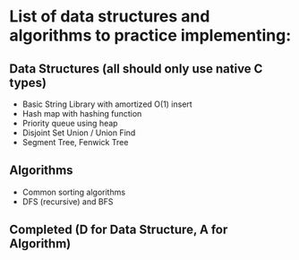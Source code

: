 # List of data structures and algorithms to practice implementing:

## Data Structures (all should only use native C types)
* Basic String Library with amortized O(1) insert
* Hash map with hashing function
* Priority queue using heap
* Disjoint Set Union / Union Find
* Segment Tree, Fenwick Tree

## Algorithms
* Common sorting algorithms
* DFS (recursive) and BFS


## Completed (D for Data Structure, A for Algorithm)